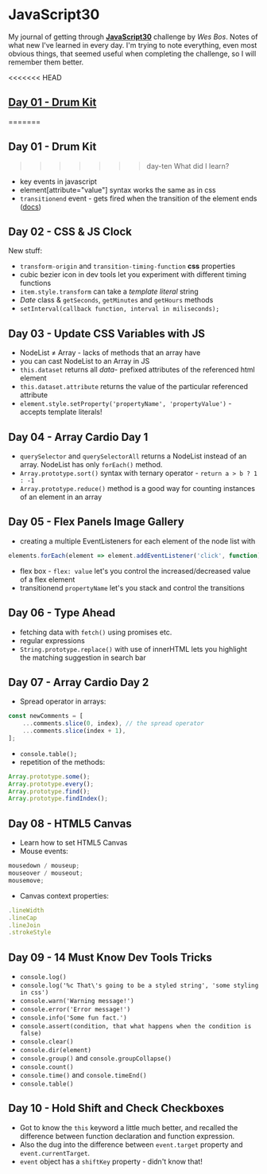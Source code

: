 # JavaScript30

My journal of getting through [**JavaScript30**](https://javascript30.com) challenge by _Wes Bos_.
Notes of what new I've learned in every day. I'm trying to note everything, even most obvious things, that seemed useful when completing the challenge, so I will remember them better.

<<<<<<< HEAD

## [Day 01 - Drum Kit](https://grzegorzp4tyk.github.io/javascript30/01%20-%20JavaScript%20Drum%20Kit/index-START.html)

=======

## Day 01 - Drum Kit

> > > > > > > day-ten
> > > > > > > What did I learn?

-   key events in javascript
-   element[attribute="value"] syntax works the same as in css
-   `transitionend` event - gets fired when the transition of the element ends ([docs](https://developer.mozilla.org/en-US/docs/Web/API/HTMLElement/transitionend_event))

## Day 02 - CSS & JS Clock

New stuff:

-   `transform-origin` and `transition-timing-function` **css** properties
-   cubic bezier icon in dev tools let you experiment with different timing functions
-   `item.style.transform` can take a _template literal_ string
-   _Date_ class & `getSeconds`, `getMinutes` and `getHours` methods
-   `setInterval(callback function, interval in miliseconds);`

## Day 03 - Update CSS Variables with JS

-   NodeList ≠ Array - lacks of methods that an array have
-   you can cast NodeList to an Array in JS
-   `this.dataset` returns all _data-_ prefixed attributes of the referenced html element
-   `this.dataset.attribute` returns the value of the particular referenced attribute
-   `element.style.setProperty('propertyName', 'propertyValue')` - accepts template literals!

## Day 04 - Array Cardio Day 1

-   `querySelector` and `querySelectorAll` returns a NodeList instead of an array. NodeList has only `forEach()` method.
-   `Array.prototype.sort()` syntax with ternary operator - `return a > b ? 1 : -1`
-   `Array.prototype.reduce()` method is a good way for counting instances of an element in an array

## Day 05 - Flex Panels Image Gallery

-   creating a multiple EventListeners for each element of the node list with

```javascript
elements.forEach(element => element.addEventListener('click', function));
```

-   flex box - `flex: value` let's you control the increased/decreased value of a flex element
-   transitionend `propertyName` let's you stack and control the transitions

## Day 06 - Type Ahead

-   fetching data with `fetch()` using promises etc.
-   regular expressions
-   `String.prototype.replace()` with use of innerHTML lets you highlight the matching suggestion in search bar

## Day 07 - Array Cardio Day 2

-   Spread operator in arrays:

```javascript
const newComments = [
    ...comments.slice(0, index), // the spread operator
    ...comments.slice(index + 1),
];
```

-   `console.table();`
-   repetition of the methods:

```javascript
Array.prototype.some();
Array.prototype.every();
Array.prototype.find();
Array.prototype.findIndex();
```

## Day 08 - HTML5 Canvas

-   Learn how to set HTML5 Canvas
-   Mouse events:

```javascript
mousedown / mouseup;
mouseover / mouseout;
mousemove;
```

-   Canvas context properties:

```javascript
.lineWidth
.lineCap
.lineJoin
.strokeStyle
```

## Day 09 - 14 Must Know Dev Tools Tricks

-   `console.log()`
-   `console.log('%c That\'s going to be a styled string', 'some styling in css')`
-   `console.warn('Warning message!')`
-   `console.error('Error message!')`
-   `console.info('Some fun fact.')`
-   `console.assert(condition, that what happens when the condition is false)`
-   `console.clear()`
-   `console.dir(element)`
-   `console.group()` and `console.groupCollapse()`
-   `console.count()`
-   `console.time()` and `console.timeEnd()`
-   `console.table()`

## Day 10 - Hold Shift and Check Checkboxes

-   Got to know the `this` keyword a little much better, and recalled the difference between function declaration and function expression.
-   Also the dug into the difference between `event.target` property and `event.currentTarget`.
-   `event` object has a `shiftKey` property - didn't know that!
